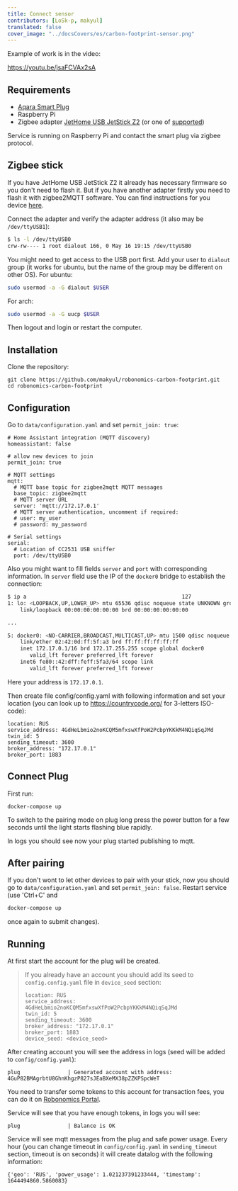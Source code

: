 ```yaml
---
title: Connect sensor
contributors: [LoSk-p, makyul]
translated: false
cover_image: "../docsCovers/es/carbon-footprint-sensor.png"
---
```


Example of work is in the video:

https://youtu.be/jsaFCVAx2sA

## Requirements

* [Aqara Smart Plug](https://aqara.ru/product/aqara-smart-plug/?yclid=462434430312045270)
* Raspberry Pi
* Zigbee adapter [JetHome USB JetStick Z2](https://jhome.ru/catalog/parts/PCBA/293/) (or one of [supported](https://www.zigbee2mqtt.io/information/supported_adapters.html))

Service is running on Raspberry Pi and contact the smart plug via zigbee protocol.

## Zigbee stick

If you have JetHome USB JetStick Z2 it already has necessary firmware so you don't need to flash it. But if you have another adapter firstly you need to flash it with zigbee2MQTT software. You can find instructions for you device [here](https://www.zigbee2mqtt.io/information/supported_adapters.html).

Connect the adapter and verify the adapter address (it also may be `/dev/ttyUSB1`):
```bash
$ ls -l /dev/ttyUSB0
crw-rw---- 1 root dialout 166, 0 May 16 19:15 /dev/ttyUSB0 
```

You might need to get access to the USB port first. Add your user to `dialout` group (it works for ubuntu, but the name of the group may be different on other OS).
For ubuntu:
```bash
sudo usermod -a -G dialout $USER
```
For arch:
```bash
sudo usermod -a -G uucp $USER
```
Then logout and login or restart the computer.

## Installation

Clone the repository:

```
git clone https://github.com/makyul/robonomics-carbon-footprint.git
cd robonomics-carbon-footprint
```

## Configuration

Go to `data/configuration.yaml` and set `permit_join: true`:

```
# Home Assistant integration (MQTT discovery)
homeassistant: false

# allow new devices to join
permit_join: true

# MQTT settings
mqtt:
  # MQTT base topic for zigbee2mqtt MQTT messages
  base_topic: zigbee2mqtt
  # MQTT server URL
  server: 'mqtt://172.17.0.1'
  # MQTT server authentication, uncomment if required:
  # user: my_user
  # password: my_password

# Serial settings
serial:
  # Location of CC2531 USB sniffer
  port: /dev/ttyUSB0
```
Also you might want to fill fields `server` and `port` with corresponding information. In `server` field use the IP of the `docker0` bridge to establish the connection: 

```bash
$ ip a                                                 127
1: lo: <LOOPBACK,UP,LOWER_UP> mtu 65536 qdisc noqueue state UNKNOWN group default qlen 1000
    link/loopback 00:00:00:00:00:00 brd 00:00:00:00:00:00

...

5: docker0: <NO-CARRIER,BROADCAST,MULTICAST,UP> mtu 1500 qdisc noqueue state DOWN group default 
    link/ether 02:42:0d:ff:5f:a3 brd ff:ff:ff:ff:ff:ff
    inet 172.17.0.1/16 brd 172.17.255.255 scope global docker0
       valid_lft forever preferred_lft forever
    inet6 fe80::42:dff:feff:5fa3/64 scope link 
       valid_lft forever preferred_lft forever
```
Here your address is `172.17.0.1`.

Then create file config/config.yaml with following information and set your location (you can look up to https://countrycode.org/ for 3-letters ISO-code):

```
location: RUS
service_address: 4GdHeLbmio2noKCQM5mfxswXfPoW2PcbpYKKkM4NQiqSqJMd
twin_id: 5
sending_timeout: 3600
broker_address: "172.17.0.1"
broker_port: 1883
```

## Connect Plug

First run:

```
docker-compose up     
```

To switch to the pairing mode on plug long press the power button for a few seconds until the light starts flashing blue rapidly. 

In logs you should see now your plug started publishing to mqtt. 


## After pairing

If you don't wont to let other devices to pair with your stick, now you should go to `data/configuration.yaml` and set `permit_join: false`. Restart service (use 'Ctrl+C' and 

```bash
docker-compose up     
```
once again to submit changes).

## Running
At first start the account for the plug will be created. 
> If you already have an account you should add its seed to `config.config.yaml` file in `device_seed` section:
>
> ```
> location: RUS
> service_address: 4GdHeLbmio2noKCQM5mfxswXfPoW2PcbpYKKkM4NQiqSqJMd
> twin_id: 5
> sending_timeout: 3600
> broker_address: "172.17.0.1"
> broker_port: 1883
> device_seed: <device_seed>
>```

After creating account you will see the address in logs (seed will be added to `config/config.yaml`):
```
plug               | Generated account with address: 4GuP82BMAgrbtU8GhnKhgzP827sJEaBXeMX38pZZKPSpcWeT
```
You need to transfer some tokens to this account for transaction fees, you can do it on [Robonomics Portal](https://polkadot.js.org/apps/?rpc=wss%3A%2F%2Fkusama.rpc.robonomics.network%2F#/accounts). 

Service will see that you have enough tokens, in logs you will see:
```
plug               | Balance is OK
```
Service will see mqtt messages from the plug and safe power usage. Every hour (you can change timeout in `config/config.yaml` in `sending_timeout` section, timeout is on seconds) it will create datalog with the following information:
```
{'geo': 'RUS', 'power_usage': 1.021237391233444, 'timestamp': 1644494860.5860083}
```
